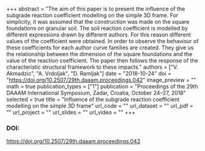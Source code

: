 +++
abstract = "The aim of this paper is to present the influence of the subgrade reaction coefficient modelling on the simple 3D frame. For simplicity, it was assumed that the construction was made on the square foundations on granular soil. The soil reaction coefficient is modelled by different expressions drawn by different authors. For this reason different values of the coefficient were obtained. In order to observe the behaviour of these coefficients for each author curve families are created. They give us the relationship between the dimension of the square foundations and the value of the reaction coefficient. The paper then follows the response of the characteristic structural framework to these impacts."
authors = ["V. Akmadzic", "A. Vrdoljak", "D. Ramljak"]
date = "2018-10-24"
doi = "https://doi.org/10.2507/29th.daaam.proceedings.042"
image_preview = ""
math = true
publication_types = ["1"]
publication = "Proceedings of the 29th DAAAM International Symposium, Zadar, Croatia, October 24–27, 2018"
selected = true
title = "Influence of the subgrade reaction coefficient modelling on the simple 3D frame"
url_code = ""
url_dataset = ""
url_pdf = ""
url_project = ""
url_slides = ""
url_video = ""
+++
### DOI:

https://doi.org/10.2507/29th.daaam.proceedings.042
